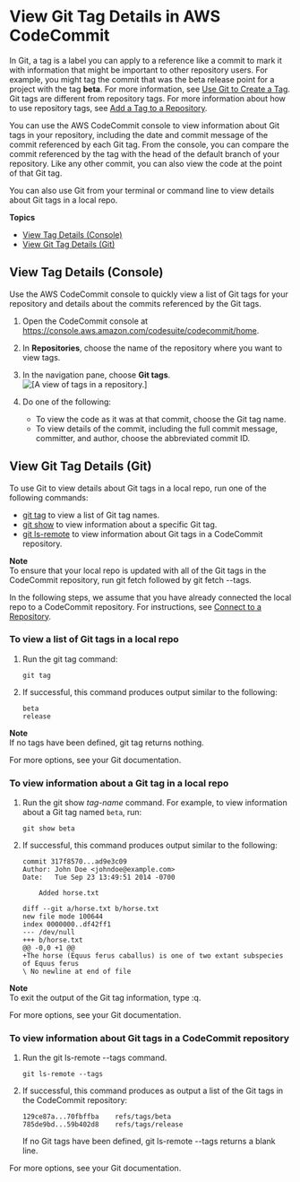 # View Git Tag Details in AWS CodeCommit<a name="how-to-view-tag-details"></a>

In Git, a tag is a label you can apply to a reference like a commit to mark it with information that might be important to other repository users\. For example, you might tag the commit that was the beta release point for a project with the tag **beta**\. For more information, see [Use Git to Create a Tag](how-to-create-tag.md#how-to-create-tag-git)\. Git tags are different from repository tags\. For more information about how to use repository tags, see [Add a Tag to a Repository](how-to-tag-repository-add.md)\.

You can use the AWS CodeCommit console to view information about Git tags in your repository, including the date and commit message of the commit referenced by each Git tag\. From the console, you can compare the commit referenced by the tag with the head of the default branch of your repository\. Like any other commit, you can also view the code at the point of that Git tag\.

You can also use Git from your terminal or command line to view details about Git tags in a local repo\. 

**Topics**
+ [View Tag Details \(Console\)](#how-to-view-tag-details-console)
+ [View Git Tag Details \(Git\)](#how-to-view-tag-details-git)

## View Tag Details \(Console\)<a name="how-to-view-tag-details-console"></a>

Use the AWS CodeCommit console to quickly view a list of Git tags for your repository and details about the commits referenced by the Git tags\.

1. Open the CodeCommit console at [https://console\.aws\.amazon\.com/codesuite/codecommit/home](https://console.aws.amazon.com/codesuite/codecommit/home)\.

1. In **Repositories**, choose the name of the repository where you want to view tags\. 

1. In the navigation pane, choose **Git tags**\.  
![\[A view of tags in a repository.\]](http://docs.aws.amazon.com/codecommit/latest/userguide/images/codecommit-tags-view.png)

1. Do one of the following:
   + To view the code as it was at that commit, choose the Git tag name\.
   + To view details of the commit, including the full commit message, committer, and author, choose the abbreviated commit ID\.

## View Git Tag Details \(Git\)<a name="how-to-view-tag-details-git"></a>

To use Git to view details about Git tags in a local repo, run one of the following commands:
+ [git tag](#how-to-view-tag-details-git-tag) to view a list of Git tag names\.
+ [git show](#how-to-view-tag-details-git-show) to view information about a specific Git tag\.
+ [git ls\-remote](#how-to-view-tag-details-git-remote) to view information about Git tags in a CodeCommit repository\.

**Note**  
To ensure that your local repo is updated with all of the Git tags in the CodeCommit repository, run git fetch followed by git fetch \-\-tags\.

In the following steps, we assume that you have already connected the local repo to a CodeCommit repository\. For instructions, see [Connect to a Repository](how-to-connect.md)\.

### To view a list of Git tags in a local repo<a name="how-to-view-tag-details-git-tag"></a>

1. Run the git tag command:

   ```
   git tag
   ```

1. If successful, this command produces output similar to the following:

   ```
   beta
   release
   ```
**Note**  
If no tags have been defined, git tag returns nothing\.

For more options, see your Git documentation\.

### To view information about a Git tag in a local repo<a name="how-to-view-tag-details-git-show"></a>

1. Run the git show *tag\-name* command\. For example, to view information about a Git tag named `beta`, run:

   ```
   git show beta
   ```

1. If successful, this command produces output similar to the following:

   ```
   commit 317f8570...ad9e3c09
   Author: John Doe <johndoe@example.com>
   Date:   Tue Sep 23 13:49:51 2014 -0700
   
       Added horse.txt
   
   diff --git a/horse.txt b/horse.txt
   new file mode 100644
   index 0000000..df42ff1
   --- /dev/null
   +++ b/horse.txt
   @@ -0,0 +1 @@
   +The horse (Equus ferus caballus) is one of two extant subspecies of Equus ferus
   \ No newline at end of file
   ```
**Note**  
To exit the output of the Git tag information, type :q\.

For more options, see your Git documentation\.

### To view information about Git tags in a CodeCommit repository<a name="how-to-view-tag-details-git-remote"></a>

1. Run the git ls\-remote \-\-tags command\.

   ```
   git ls-remote --tags
   ```

1. If successful, this command produces as output a list of the Git tags in the CodeCommit repository: 

   ```
   129ce87a...70fbffba    refs/tags/beta
   785de9bd...59b402d8    refs/tags/release
   ```

   If no Git tags have been defined, git ls\-remote \-\-tags returns a blank line\.

For more options, see your Git documentation\.